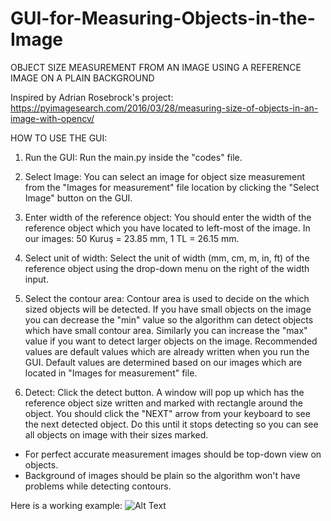 # GUI-for-Measuring-Objects-in-the-Image

OBJECT SIZE MEASUREMENT FROM AN IMAGE USING A REFERENCE IMAGE ON A PLAIN BACKGROUND

Inspired by Adrian Rosebrock's project: https://pyimagesearch.com/2016/03/28/measuring-size-of-objects-in-an-image-with-opencv/

HOW TO USE THE GUI:

1. Run the GUI: Run the main.py inside the "codes" file.

2. Select Image: You can select an image for object size measurement from the "Images for measurement" file location by clicking the "Select Image" button on the GUI.

3. Enter width of the reference object: You should enter the width of the reference object which you have located to left-most of the image. In our images: 50 Kuruş = 23.85 mm, 1 TL = 26.15 mm.

4. Select unit of width: Select the unit of width (mm, cm, m, in, ft) of the reference object using the drop-down menu on the right of the width input.

5. Select the contour area: Contour area is used to decide on the which sized objects will be detected. If you have small objects on the image you can decrease the "min" value 
so the algorithm can detect objects which have small contour area. Similarly you can increase the "max" value if you want to detect larger objects on the image. Recommended 
values are default values which are already written when you run the GUI. Default values are determined based on our images which are located in "Images for measurement" file.

6. Detect: Click the detect button. A window will pop up which has the reference object size written and marked with rectangle around the object. You should click the "NEXT" arrow 
from your keyboard to see the next detected object. Do this until it stops detecting so you can see all objects on image with their sizes marked.


* For perfect accurate measurement images should be top-down view on objects.
* Background of images should be plain so the algorithm won't have problems while detecting contours.

Here is a working example:
![Alt Text](https://github.com/shohrukhdadakhon/GUI-for-Measuring-Objects-in-the-Image/blob/master/ObjectDetection.gif)
